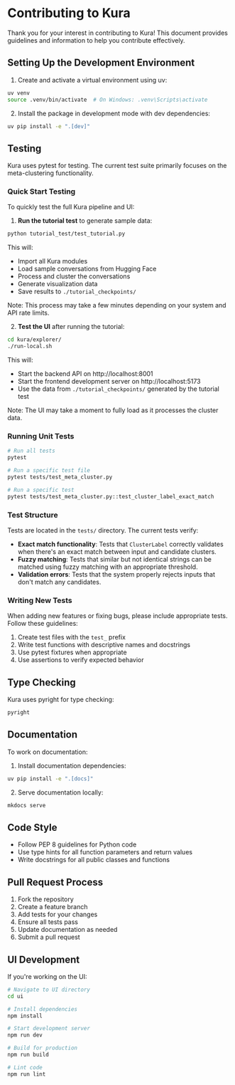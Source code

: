 # Contributing to Kura

Thank you for your interest in contributing to Kura! This document provides guidelines and information to help you contribute effectively.

## Setting Up the Development Environment

1. Create and activate a virtual environment using uv:
```bash
uv venv
source .venv/bin/activate  # On Windows: .venv\Scripts\activate
```

2. Install the package in development mode with dev dependencies:
```bash
uv pip install -e ".[dev]"
```

## Testing

Kura uses pytest for testing. The current test suite primarily focuses on the meta-clustering functionality.

### Quick Start Testing

To quickly test the full Kura pipeline and UI:

1. **Run the tutorial test** to generate sample data:
```bash
python tutorial_test/test_tutorial.py
```

This will:
- Import all Kura modules
- Load sample conversations from Hugging Face
- Process and cluster the conversations
- Generate visualization data
- Save results to `./tutorial_checkpoints/`

Note: This process may take a few minutes depending on your system and API rate limits.

2. **Test the UI** after running the tutorial:
```bash
cd kura/explorer/
./run-local.sh
```

This will:
- Start the backend API on http://localhost:8001
- Start the frontend development server on http://localhost:5173
- Use the data from `./tutorial_checkpoints/` generated by the tutorial test

Note: The UI may take a moment to fully load as it processes the cluster data.

### Running Unit Tests

```bash
# Run all tests
pytest

# Run a specific test file
pytest tests/test_meta_cluster.py

# Run a specific test
pytest tests/test_meta_cluster.py::test_cluster_label_exact_match
```

### Test Structure

Tests are located in the `tests/` directory. The current tests verify:

- **Exact match functionality**: Tests that `ClusterLabel` correctly validates when there's an exact match between input and candidate clusters.
- **Fuzzy matching**: Tests that similar but not identical strings can be matched using fuzzy matching with an appropriate threshold.
- **Validation errors**: Tests that the system properly rejects inputs that don't match any candidates.

### Writing New Tests

When adding new features or fixing bugs, please include appropriate tests. Follow these guidelines:

1. Create test files with the `test_` prefix
2. Write test functions with descriptive names and docstrings
3. Use pytest fixtures when appropriate
4. Use assertions to verify expected behavior

## Type Checking

Kura uses pyright for type checking:

```bash
pyright
```

## Documentation

To work on documentation:

1. Install documentation dependencies:
```bash
uv pip install -e ".[docs]"
```

2. Serve documentation locally:
```bash
mkdocs serve
```

## Code Style

- Follow PEP 8 guidelines for Python code
- Use type hints for all function parameters and return values
- Write docstrings for all public classes and functions

## Pull Request Process

1. Fork the repository
2. Create a feature branch
3. Add tests for your changes
4. Ensure all tests pass
5. Update documentation as needed
6. Submit a pull request

## UI Development

If you're working on the UI:

```bash
# Navigate to UI directory
cd ui

# Install dependencies
npm install

# Start development server
npm run dev

# Build for production
npm run build

# Lint code
npm run lint
```